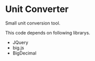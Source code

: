 # Unit Converter #

Small unit conversion tool.

This code depends on following librarys.
  - JQuery
  - big.js
  - BigDecimal


